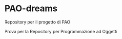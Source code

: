 # PAO-dreams
Repository per il progetto di PAO

Prova per la Repository per Programmazione ad Oggetti
